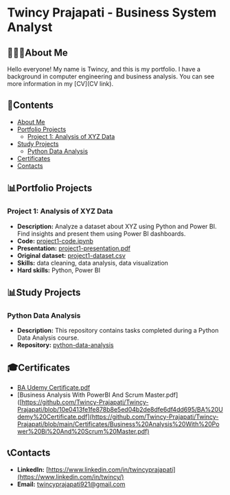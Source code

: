 # Twincy Prajapati - Business System Analyst
## 👩🏻‍💻About Me
Hello everyone! My name is Twincy, and this is my portfolio. I have a background in computer engineering and business analysis. You can see more information in my [CV](CV link).

## 📃Contents
- [About Me](#about-me)
- [Portfolio Projects](#portfolio-projects)
  - [Project 1: Analysis of XYZ Data](#project-1-analysis-of-xyz-data)
- [Study Projects](#study-projects)
  - [Python Data Analysis](#python-data-analysis)
- [Certificates](#certificates)
- [Contacts](#contacts)

## 📊Portfolio Projects
### Project 1: Analysis of XYZ Data
- **Description:** Analyze a dataset about XYZ using Python and Power BI. Find insights and present them using Power BI dashboards.
- **Code:** [project1-code.ipynb](project1-code.ipynb)
- **Presentation:** [project1-presentation.pdf](project1-presentation.pdf)
- **Original dataset:** [project1-dataset.csv](project1-dataset.csv)
- **Skills:** data cleaning, data analysis, data visualization
- **Hard skills:** Python, Power BI

## 📊Study Projects
### Python Data Analysis
- **Description:** This repository contains tasks completed during a Python Data Analysis course.
- **Repository:** [python-data-analysis](python-data-analysis)

## 🎓Certificates
- [BA Udemy Certificate.pdf](https://github.com/Twincy-Prajapati/Twincy-Prajapati/blob/10e0413fe1fe878b8e5ed04b2de8dfe6df4dd695/BA%20Udemy%20Certificate.pdf)
- [Business Analysis With PowerBI And Scrum Master.pdf]([https://github.com/Twincy-Prajapati/Twincy-Prajapati/blob/10e0413fe1fe878b8e5ed04b2de8dfe6df4dd695/BA%20Udemy%20Certificate.pdf](https://github.com/Twincy-Prajapati/Twincy-Prajapati/blob/main/Certificates/Business%20Analysis%20With%20Power%20Bi%20And%20Scrum%20Master.pdf) 

## 📞Contacts
- **LinkedIn:** [https://www.linkedin.com/in/twincyprajapati](https://www.linkedin.com/in/twincy/)
- **Email:** twincyprajapati921@gmail.com

